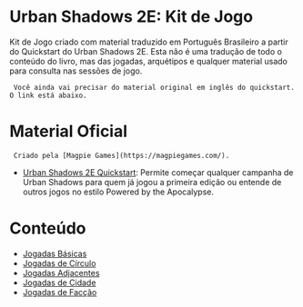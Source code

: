 # Urban Shadows 2E: Kit de Jogo

Kit de Jogo criado com material traduzido em Português Brasileiro a partir do Quickstart do Urban Shadows 2E. Esta não é uma tradução de todo o conteúdo do livro, mas das jogadas, arquétipos e qualquer material usado para consulta nas sessões de jogo.

     Você ainda vai precisar do material original em inglês do quickstart. O link está abaixo.

# Material Oficial

     Criado pela [Magpie Games](https://magpiegames.com/).

- [Urban Shadows 2E Quickstart](https://www.drivethrurpg.com/product/333500/Urban-Shadows-2nd-Ed-Quickstart): Permite começar qualquer campanha de Urban Shadows para quem já jogou a primeira edição ou entende de outros jogos no estilo Powered by the Apocalypse.

# Conteúdo

- [Jogadas Básicas](/Urban%20Shadows%202e/markdown/Jogadas%20B%C3%A1sicas.md)
- [Jogadas de Círculo](/Urban%20Shadows%202e/markdown/Jogadas%20de%20Círculo.md)
- [Jogadas Adjacentes](/Urban%20Shadows%202e/markdown/Jogadas%20Adjacentes.md)
- [Jogadas de Cidade](/Urban%20Shadows%202e/markdown/Jogadas%20de%20Cidade.md)
- [Jogadas de Facção](/Urban%20Shadows%202e/markdown/Jogadas%20de%20Facção.md)

